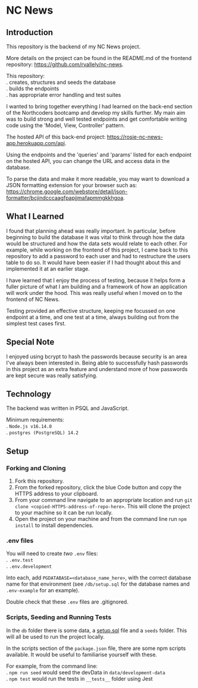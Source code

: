 # NC News

## Introduction

This repository is the backend of my NC News project.  
  
  More details on the project can be found in the README.md of the frontend repository: https://github.com/rvallely/nc-news. 

This repository:  
. creates, structures and seeds the database  
. builds the endpoints  
. has appropriate error handling and test suites

I wanted to bring together everything I had learned on the back-end section of the Northcoders bootcamp and develop my skills further. My main aim was to build strong and well tested endpoints and get comfortable writing code using the 'Model, View, Controller' pattern.

The hosted API of this back-end project: https://rosie-nc-news-app.herokuapp.com/api. 

Using the endpoints and the 'queries' and 'params' listed for each endpoint on the hosted API, you can change the URL and access data in the database.  
  
  To parse the data and make it more readable, you may want to download a JSON formatting extension for your browser such as: https://chrome.google.com/webstore/detail/json-formatter/bcjindcccaagfpapjjmafapmmgkkhgoa.

## What I Learned

I found that planning ahead was really important. In particular, before beginning to build the database it was vital to think through how the data would be structured and how the data sets would relate to each other. For example, while working on the frontend of this project, I came back to this repository to add a password to each user and had to restructure the users table to do so. It would have been easier if I had thought about this and implemented it at an earlier stage.

I have learned that I enjoy the process of testing, because it helps form a fuller picture of what I am building and a framework of how an application will work under the hood. This was really useful when I moved on to the frontend of NC News. 

Testing provided an effective structure, keeping me focussed on one endpoint at a time, and one test at a time, always building out from the simplest test cases first.

## Special Note

I enjoyed using bcrypt to hash the passwords because security is an area I've always been interested in. Being able to successfully hash passwords in this project as an extra feature and understand more of how passwords are kept secure was really satisfying.

## Technology

The backend was written in PSQL and JavaScript.  
  
  Minimum requirements:  
. `Node.js v16.14.0`  
. `postgres (PostgreSQL) 14.2`  

## Setup

### Forking and Cloning 

1. Fork this repository.
2. From the forked repository, click the blue Code button and copy the HTTPS address to your clipboard. 
3. From your command line navigate to an appropriate location and run `git clone <copied-HTTPS-address-of-repo-here>`. This will clone the project to your machine so it can be run locally.
3. Open the project on your machine and from the command line run `npm install` to install dependencies.

### .env files

You will need to create _two_ `.env` files:  
. `.env.test`  
. `.env.development`

Into each, add `PGDATABASE=<database_name_here>`, with the correct database name for that environment (see `/db/setup.sql` for the database names and `.env-example` for an example). 

Double check that these `.env` files are .gitignored.

### Scripts, Seeding and Running Tests

In the `db` folder there is some data, a [setup.sql](./db/setup.sql) file and a `seeds` folder. This will all be used to run the project locally.

In the scripts section of the `package.json` file, there are some npm scripts available. It would be useful to familiarise yourself with these.
  
  For example, from the command line:  
  . `npm run seed` would seed the devData in `data/development-data`  
  . `npm test` would run the tests in `__tests__` folder using Jest
